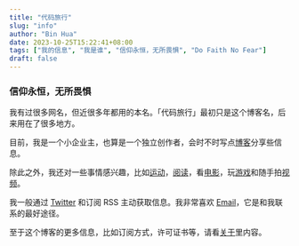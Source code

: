 ```yaml
---
title: "代码旅行"
slug: "info"
author: "Bin Hua"
date: 2023-10-25T15:22:41+08:00
tags: ["我的信息", "我是谁", "信仰永恒，无所畏惧", "Do Faith No Fear"]
draft: false
---
```


### 信仰永恒，无所畏惧

我有过很多网名，但近很多年都用的本名。「代码旅行」最初只是这个博客名，后来用在了很多地方。

目前，我是一个小企业主，也算是一个独立创作者，会时不时写点[博客](/blog)分享些信息。

除此之外，我还对一些事情感兴趣，比如[运动](/)，[阅读](/booklist)，看[电影](/booklist)，玩[游戏](/)和随手拍[视频](https://www.youtube.com/@tourcoder)。

我一般通过 [Twitter](https://twitter.com/tourcoder) 和订阅 RSS 主动获取信息。我非常喜欢 [Email](mailto:code(AT)TOURCODER(dot)com)，它是和我联系的最好途径。

至于这个博客的更多信息，比如订阅方式，许可证书等，请看[关于](/about)里内容。